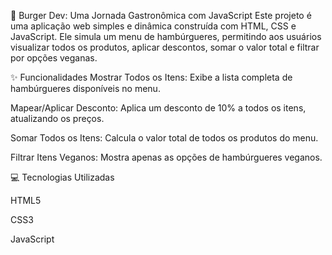 🍔 Burger Dev: Uma Jornada Gastronômica com JavaScript
Este projeto é uma aplicação web simples e dinâmica construída com HTML, CSS e JavaScript. Ele simula um menu de hambúrgueres, permitindo aos usuários visualizar todos os produtos, aplicar descontos, somar o valor total e filtrar por opções veganas.

✨ Funcionalidades
Mostrar Todos os Itens: Exibe a lista completa de hambúrgueres disponíveis no menu.

Mapear/Aplicar Desconto: Aplica um desconto de 10% a todos os itens, atualizando os preços.

Somar Todos os Itens: Calcula o valor total de todos os produtos do menu.

Filtrar Itens Veganos: Mostra apenas as opções de hambúrgueres veganos.

💻 Tecnologias Utilizadas


HTML5

CSS3

JavaScript
